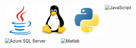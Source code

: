 <div style="display: flex; flex-wrap: wrap; gap: 10px;">
  <img src="https://raw.githubusercontent.com/devicons/devicon/master/icons/java/java-original.svg" alt="Java" width="100" height="100">
  <img src="https://raw.githubusercontent.com/devicons/devicon/master/icons/linux/linux-original.svg" alt="Linux" width="100" height="100">
  <img src="https://raw.githubusercontent.com/devicons/devicon/master/icons/python/python-original.svg" alt="Python" width="100" height="100">
  <img src="https://upload.wikimedia.org/wikipedia/commons/thumb/9/99/Unofficial_JavaScript_logo_2.svg/1200px-Unofficial_JavaScript_logo_2.svg.png" alt="JavaScript" width="100" height="100">
  <img src="https://www.ibm.com/content/dam/adobe-cms/instana/media_logo/Azure-SQL-Server-Monitoring.component.complex-narrative-xl.ts=1689345623470.png/content/adobe-cms/us/en/products/instana/supported-technologies/microsoft-sql-server-monitoring/_jcr_content/root/table_of_contents/body/content_section_styled/content-section-body/complex_narrative/logoimage" alt="Azure SQL Server" width="175" height="100">
  <img src="https://upload.wikimedia.org/wikipedia/commons/2/21/Matlab_Logo.png" alt="Matlab" width="100" height="100">
</div>
